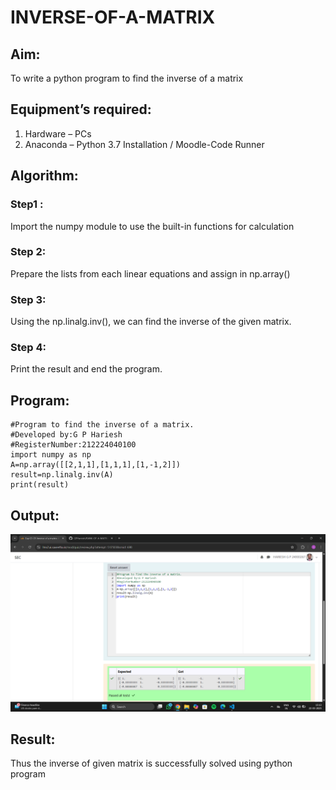 # INVERSE-OF-A-MATRIX
## Aim:
To write a python program to find the inverse of a matrix
## Equipment’s required:
1. 	Hardware – PCs
2. 	Anaconda – Python 3.7 Installation / Moodle-Code Runner
## Algorithm:
### Step1 :
Import the numpy module to use the built-in functions for calculation

### Step 2:
Prepare the lists from each linear equations and assign in np.array() 

### Step 3:
Using the np.linalg.inv(), we can find the inverse of the given matrix.

### Step 4: 
Print the result and end the program.
## Program:
```
#Program to find the inverse of a matrix.
#Developed by:G P Hariesh
#RegisterNumber:212224040100
import numpy as np 
A=np.array([[2,1,1],[1,1,1],[1,-1,2]])
result=np.linalg.inv(A)
print(result)
```
## Output:
![alt text](<Screenshot (98).png>)
## Result:
Thus the inverse of given matrix is successfully solved using python program

